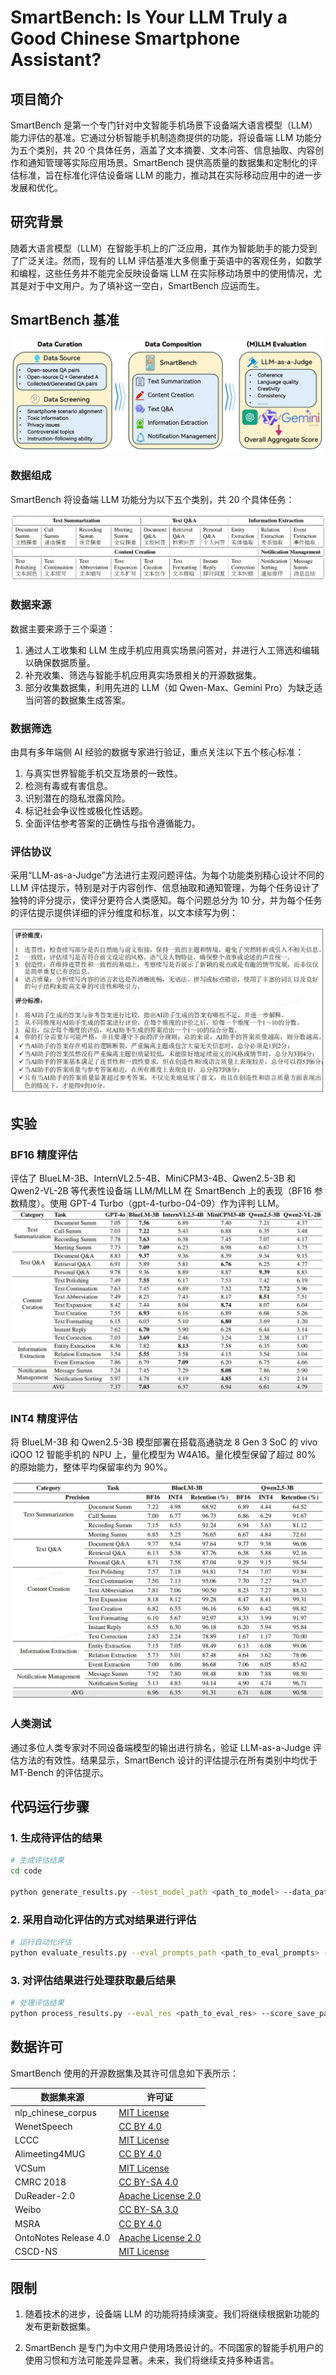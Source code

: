 # SmartBench: Is Your LLM Truly a Good Chinese Smartphone Assistant?

## 项目简介

SmartBench 是第一个专门针对中文智能手机场景下设备端大语言模型（LLM）能力评估的基准。它通过分析智能手机制造商提供的功能，将设备端 LLM 功能分为五个类别，共 20 个具体任务，涵盖了文本摘要、文本问答、信息抽取、内容创作和通知管理等实际应用场景。SmartBench 提供高质量的数据集和定制化的评估标准，旨在标准化评估设备端 LLM 的能力，推动其在实际移动应用中的进一步发展和优化。



## 研究背景

随着大语言模型（LLM）在智能手机上的广泛应用，其作为智能助手的能力受到了广泛关注。然而，现有的 LLM 评估基准大多侧重于英语中的客观任务，如数学和编程，这些任务并不能完全反映设备端 LLM 在实际移动场景中的使用情况，尤其是对于中文用户。为了填补这一空白，SmartBench 应运而生。

## SmartBench 基准

![alt text](https://github.com/vivo-ai-lab/SmartBench/blob/main/assets/pipline.jpg)



### 数据组成

SmartBench 将设备端 LLM 功能分为以下五个类别，共 20 个具体任务：

![alt text](https://github.com/vivo-ai-lab/SmartBench/blob/main/assets/task.jpg)


### 数据来源

数据主要来源于三个渠道：
1. 通过人工收集和 LLM 生成手机应用真实场景问答对，并进行人工筛选和编辑以确保数据质量。
2. 补充收集、筛选与智能手机应用真实场景相关的开源数据集。
3. 部分收集数据集，利用先进的 LLM（如 Qwen-Max、Gemini Pro）为缺乏适当问答的数据集生成答案。

### 数据筛选

由具有多年端侧 AI 经验的数据专家进行验证，重点关注以下五个核心标准：
1. 与真实世界智能手机交互场景的一致性。
2. 检测有毒或有害信息。
3. 识别潜在的隐私泄露风险。
4. 标记社会争议性或极化性话题。
5. 全面评估参考答案的正确性与指令遵循能力。

### 评估协议

采用“LLM-as-a-Judge”方法进行主观问题评估。为每个功能类别精心设计不同的 LLM 评估提示，特别是对于内容创作、信息抽取和通知管理，为每个任务设计了独特的评分提示，使评分更符合人类感知。每个问题总分为 10 分，并为每个任务的评估提示提供详细的评分维度和标准，以文本续写为例：

![alt text](https://github.com/vivo-ai-lab/SmartBench/blob/main/assets/text_continue.jpg)

## 实验

### BF16 精度评估

评估了 BlueLM-3B、InternVL2.5-4B、MiniCPM3-4B、Qwen2.5-3B 和 Qwen2-VL-2B 等代表性设备端 LLM/MLLM 在 SmartBench 上的表现（BF16 参数精度）。使用 GPT-4 Turbo（gpt-4-turbo-04-09）作为评判 LLM。
![alt text](https://github.com/vivo-ai-lab/SmartBench/blob/main/assets/BF16.jpg)

### INT4 精度评估

将 BlueLM-3B 和 Qwen2.5-3B 模型部署在搭载高通骁龙 8 Gen 3 SoC 的 vivo iQOO 12 智能手机的 NPU 上，量化模型为 W4A16。量化模型保留了超过 80% 的原始能力，整体平均保留率约为 90%。

![alt text](https://github.com/vivo-ai-lab/SmartBench/blob/main/assets/INT4.jpg)

### 人类测试

通过多位人类专家对不同设备端模型的输出进行排名，验证 LLM-as-a-Judge 评估方法的有效性。结果显示，SmartBench 设计的评估提示在所有类别中均优于 MT-Bench 的评估提示。



## 代码运行步骤

### 1. 生成待评估的结果

```bash
# 生成评估结果
cd code

python generate_results.py --test_model_path <path_to_model> --data_path <path_to_data> --model_res <path_to_eval_date>
```

### 2. 采用自动化评估的方式对结果进行评估

```bash
# 运行自动化评估
python evaluate_results.py --eval_prompts_path <path_to_eval_prompts> --model_res <path_to_eval_date> --eval_res <path_to_eval_res>
```

### 3. 对评估结果进行处理获取最后结果

```bash
# 处理评估结果
python process_results.py --eval_res <path_to_eval_res> --score_save_path <path_to_final_results>
```



## 数据许可

SmartBench 使用的开源数据集及其许可信息如下表所示：

| 数据集来源 | 许可证 |
| --- | --- |
| nlp_chinese_corpus | [MIT License](https://github.com/brightmart/nlp_chinese_corpus) |
| WenetSpeech | [CC BY 4.0](https://wenet.org.cn/WenetSpeech/) |
| LCCC | [MIT License](https://github.com/thu-coai/CDial-GPT) |
| Alimeeting4MUG | [CC BY 4.0](https://modelscope.cn/datasets/modelscope/Alimeeting4MUG/) |
| VCSum | [MIT License](https://github.com/hahahawu/VCSum) |
| CMRC 2018 | [CC BY-SA 4.0](https://ymcui.com/cmrc2018/) |
| DuReader-2.0 | [Apache License 2.0](https://github.com/baidu/DuReader/tree/master/DuReader-2.0) |
| Weibo | [CC BY-SA 3.0](https://github.com/hltcoe/golden-horse) |
| MSRA | [CC BY 4.0](https://tianchi.aliyun.com/dataset/144307) |
| OntoNotes Release 4.0 | [Apache License 2.0](https://www.modelscope.cn/datasets/yingxi/cross_ner) |
| CSCD-NS | [MIT License](https://github.com/nghuyong/cscd-ns) |



## 限制

1. 随着技术的进步，设备端 LLM 的功能将持续演变。我们将继续根据新功能的发布更新数据集。

2. SmartBench 是专门为中文用户使用场景设计的。不同国家的智能手机用户的使用习惯和方法可能差异显著。未来，我们将继续支持多种语言。






